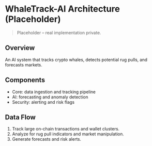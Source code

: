 # WhaleTrack-AI Architecture (Placeholder)

> Placeholder – real implementation private.

## Overview
An AI system that tracks crypto whales, detects potential rug pulls, and forecasts markets.

## Components
- Core: data ingestion and tracking pipeline
- AI: forecasting and anomaly detection
- Security: alerting and risk flags

## Data Flow
1. Track large on-chain transactions and wallet clusters.
2. Analyze for rug pull indicators and market manipulation.
3. Generate forecasts and risk alerts.

